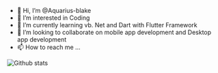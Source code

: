 - 👋 Hi, I’m @Aquarius-blake
- 👀 I’m interested in Coding 
- 🌱 I’m currently learning vb. Net and Dart with Flutter Framework
- 💞️ I’m looking to collaborate on mobile app development and Desktop app development 
- 📫 How to reach me ...

![Github stats](https://github-readme-stats.vercel.app/api?username=Aquarius-blake&theme=highcontrast&show_icons=true&count_private=true)

<!---
Aquarius-blake/Aquarius-blake is a ✨ special ✨ repository because its `README.md` (this file) appears on your GitHub profile.
You can click the Preview link to take a look at your changes.
--->
